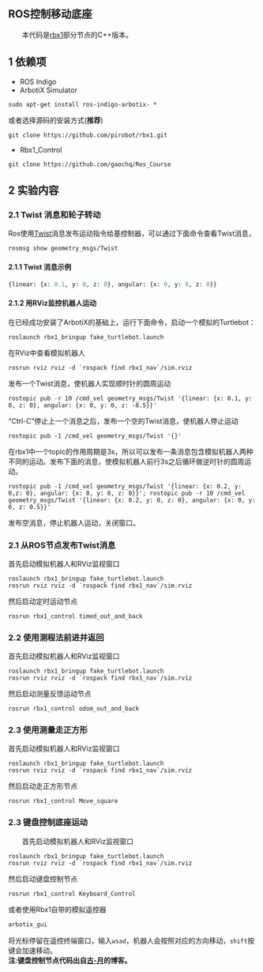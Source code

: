 ## ROS控制移动底座
&emsp;&emsp;本代码是[rbx1](https://github.com/pirobot/rbx1)部分节点的C++版本。

## 1 依赖项
- ROS Indigo
- ArbotiX Simulator
```shell
sudo apt-get install ros-indigo-arbotix- *
```
或者选择源码的安装方式(__推荐__)
```shell
git clone https://github.com/pirobot/rbx1.git
```
- Rbx1_Control
```shell
git clone https://github.com/gaochq/Ros_Course
```


## 2 实验内容
### 2.1 Twist 消息和轮子转动
Ros使用[Twist](http://docs.ros.org/api/geometry_msgs/html/msg/Twist.html)消息发布运动指令给基控制器，可以通过下面命令查看Twist消息，
```shell
rosmsg show geometry_msgs/Twist
```
#### 2.1.1 Twist 消息示例
```python
{linear: {x: 0.1, y: 0, z: 0}, angular: {x: 0, y: 0, z: 0}}
```
#### 2.1.2 用RViz监控机器人运动
在已经成功安装了ArbotiX的基础上，运行下面命令，启动一个模拟的Turtlebot：
```shell
roslaunch rbx1_bringup fake_turtlebot.launch
```
在RViz中查看模拟机器人
```shell
rosrun rviz rviz -d `rospack find rbx1_nav`/sim.rviz
```
发布一个Twist消息，使机器人实现顺时针的圆周运动
```shell
rostopic pub -r 10 /cmd_vel geometry_msgs/Twist '{linear: {x: 0.1, y: 0, z: 0}, angular: {x: 0, y: 0, z: -0.5}}'
```
“Ctrl-C”停止上一个消息之后，发布一个空的Twist消息，使机器人停止运动
```shell
rostopic pub -1 /cmd_vel geometry_msgs/Twist '{}'
```
在rbx1中一个topic的作用周期是3s，所以可以发布一条消息包含模拟机器人两种不同的运动。发布下面的消息，使模拟机器人前行3s之后循环做逆时针的圆周运动。
```shell
rostopic pub -1 /cmd_vel geometry_msgs/Twist '{linear: {x: 0.2, y: 0,z: 0}, angular: {x: 0, y: 0, z: 0}}'; rostopic pub -r 10 /cmd_vel geometry_msgs/Twist '{linear: {x: 0.2, y: 0, z: 0}, angular: {x: 0, y: 0, z: 0.5}}'
```
发布空消息，停止机器人运动，关闭窗口。
### 2.1 从ROS节点发布Twist消息
首先启动模拟机器人和RViz监视窗口
```shell
roslaunch rbx1_bringup fake_turtlebot.launch
rosrun rviz rviz -d `rospack find rbx1_nav`/sim.rviz
```
然后启动定时运动节点
```shell
rosrun rbx1_control timed_out_and_back
```
### 2.2 使用测程法前进并返回
首先启动模拟机器人和RViz监视窗口
```shell
roslaunch rbx1_bringup fake_turtlebot.launch
rosrun rviz rviz -d `rospack find rbx1_nav`/sim.rviz
```
然后启动测量反馈运动节点
```shell
rosrun rbx1_control odom_out_and_back
```
### 2.3 使用测量走正方形
首先启动模拟机器人和RViz监视窗口
```shell
roslaunch rbx1_bringup fake_turtlebot.launch
rosrun rviz rviz -d `rospack find rbx1_nav`/sim.rviz
```
然后启动走正方形节点
```shell
rosrun rbx1_control Move_square
```

### 2.3 键盘控制底座运动
&emsp;&emsp;首先启动模拟机器人和RViz监视窗口
```shell
roslaunch rbx1_bringup fake_turtlebot.launch
rosrun rviz rviz -d `rospack find rbx1_nav`/sim.rviz
```
然后启动键盘控制节点
```shell
rosrun rbx1_control Keyboard_Control
```
或者使用Rbx1自带的模拟遥控器
```python
arbotix_gui
```
将光标停留在遥控终端窗口，输入`wsad`，机器人会按照对应的方向移动，`shift`按键会加速移动。       
__注:键盘控制节点代码出自[古-月](http://blog.csdn.net/hcx25909/article/details/9004617)的博客。__
